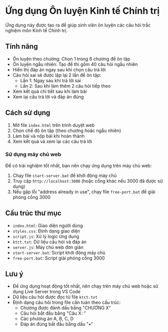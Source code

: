 # Ứng dụng Ôn luyện Kinh tế Chính trị

Ứng dụng này được tạo ra để giúp sinh viên ôn luyện các câu hỏi trắc nghiệm môn Kinh tế Chính trị.

## Tính năng

- Ôn luyện theo chương: Chọn 1 trong 6 chương để ôn tập
- Ôn luyện ngẫu nhiên: Tạo đề thi gồm 40 câu hỏi ngẫu nhiên
- Hiển thị đáp án ngay sau khi chọn câu trả lời
- Câu hỏi sai sẽ được lặp lại 2 lần để ôn tập:
  - Lần 1: Ngay sau khi trả lời sai
  - Lần 2: Sau khi làm thêm 2 câu hỏi tiếp theo
- Xem kết quả chi tiết sau khi làm bài
- Xem lại câu trả lời và đáp án đúng

## Cách sử dụng

1. Mở file `index.html` trên trình duyệt web
2. Chọn chế độ ôn tập (theo chương hoặc ngẫu nhiên)
3. Làm bài và nộp bài khi hoàn thành
4. Xem kết quả và xem lại các câu trả lời

### Sử dụng máy chủ web

Để có trải nghiệm tốt nhất, bạn nên chạy ứng dụng trên máy chủ web:

1. Chạy file `start-server.bat` để khởi động máy chủ
2. Truy cập `http://localhost:3000` (hoặc cổng khác nếu 3000 đã được sử dụng)
3. Nếu gặp lỗi "address already in use", chạy file `free-port.bat` để giải phóng cổng 3000

## Cấu trúc thư mục

- `index.html`: Giao diện người dùng
- `styles.css`: Định dạng giao diện
- `script.js`: Xử lý logic ứng dụng
- `ktct.txt`: Dữ liệu câu hỏi và đáp án
- `server.js`: Máy chủ web đơn giản
- `start-server.bat`: Script khởi động máy chủ
- `free-port.bat`: Script giải phóng cổng 3000

## Lưu ý

- Để ứng dụng hoạt động tốt nhất, nên chạy trên máy chủ web hoặc sử dụng Live Server trong VS Code
- Dữ liệu câu hỏi được đọc từ file `ktct.txt`
- Định dạng câu hỏi trong file cần tuân theo cấu trúc:
  - Chương được đánh dấu bằng "CHƯƠNG X"
  - Câu hỏi bắt đầu bằng "Câu X: "
  - Các phương án A, B, C, D
  - Đáp án đúng bắt đầu bằng dấu "•"
